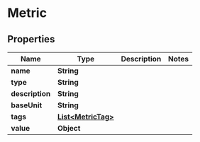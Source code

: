 

# Metric


## Properties

| Name | Type | Description | Notes |
|------------ | ------------- | ------------- | -------------|
|**name** | **String** |  |  |
|**type** | **String** |  |  |
|**description** | **String** |  |  |
|**baseUnit** | **String** |  |  |
|**tags** | [**List&lt;MetricTag&gt;**](MetricTag.md) |  |  |
|**value** | **Object** |  |  |



